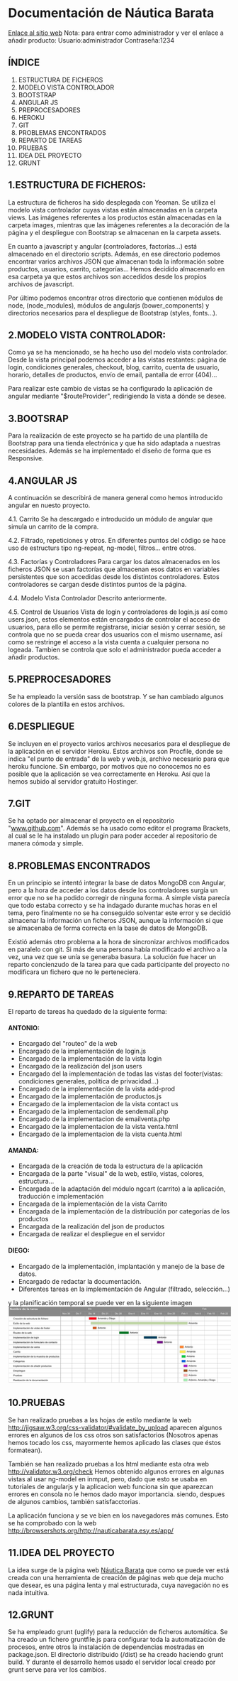 <h1>Documentación de Náutica Barata</h1>
<a href="http://nauticabarata.esy.es">Enlace al sitio web</a>
Nota: para entrar como administrador y ver el enlace a añadir producto:
Usuario:administrador
Contraseña:1234


<h2>ÍNDICE</h2>

<ol>

<li>ESTRUCTURA DE FICHEROS</li>
<li>MODELO VISTA CONTROLADOR</li>
<li>BOOTSTRAP</li>
<li>ANGULAR JS</li>
<li>PREPROCESADORES</li>
<li>HEROKU</li>
<li>GIT</li>
<li>PROBLEMAS ENCONTRADOS</li>
<li>REPARTO DE TAREAS</li>
<li>PRUEBAS</li>
<li>IDEA DEL PROYECTO</li>
<li>GRUNT</li>

</ol>

1.ESTRUCTURA DE FICHEROS:
-------------------------
La estructura de ficheros ha sido desplegada con Yeoman. Se utiliza el modelo
vista controlador cuyas vistas están almacenadas en la carpeta views. Las imágenes
referentes a los productos están almacenadas en la carpeta images, mientras que las
imágenes referentes a la decoración de la página y el despliegue con Bootstrap se 
almacenan en la carpeta assets.

En cuanto a javascript y angular (controladores, factorías...) está almacenado
en el directorio scripts. Además, en ese directorio podemos encontrar varios
archivos JSON que almacenan toda la información sobre productos, usuarios, carrito,
categorías... Hemos decidido almacenarlo en esa carpeta ya que estos archivos son 
accedidos desde los propios archivos de javascript.

Por último podemos encontrar otros directorio que contienen módulos de node,
(node_modules), módulos de angularjs (bower_components) y directorios necesarios para el
despliegue de Bootstrap (styles, fonts...).



2.MODELO VISTA CONTROLADOR:
---------------------------
Como ya se ha mencionado, se ha hecho uso del modelo vista controlador. Desde
la vista principal podemos acceder a las vistas restantes: página de login, condiciones
generales, checkout, blog, carrito, cuenta de usuario, horario, detalles de productos, 
envío de email, pantalla de error (404)...
	
Para realizar este cambio de vistas se ha configurado la aplicación de angular 
mediante "$routeProvider", redirigiendo la vista a dónde se desee.


3.BOOTSRAP
----------
Para la realización de este proyecto se ha partido de una plantilla de 
Bootstrap para una tienda electrónica y que ha sido adaptada a nuestras
necesidades.
Además se ha implementado el diseño de forma que es Responsive.
	

4.ANGULAR JS
------------
A continuación se describirá de manera general como hemos introducido angular
en nuesto proyecto.
	
4.1. Carrito
Se ha descargado e introducido un módulo de angular que simula un carrito de 
la compra.
	
4.2. Filtrado, repeticiones y otros.
En diferentes puntos del código se hace uso de estructurs tipo ng-repeat,
ng-model, filtros... entre otros.

4.3. Factorías y Controladores
Para cargar los datos almacenados en los ficheros JSON se usan factorías 
que almacenan esos datos en variables persistentes que son accedidas desde los
distintos controladores. Estos controladores se cargan desde distintos puntos 
de la página.

4.4. Modelo Vista Controlador
Descrito anteriormente.

4.5. Control de Usuarios
Vista de login y controladores de login.js así como users.json, estos elementos están encargados de controlar el acceso de usuarios, para ello se permite registrarse, iniciar sesión y cerrar sesión, se controla que no se pueda crear dos usuarios con el mismo username, así como se restringe el acceso a la vista cuenta a cualquier persona no logeada. Tambien se controla que solo el administrador pueda acceder a añadir productos.


5.PREPROCESADORES
-----------------
Se ha empleado la versión sass de bootstrap. Y se han cambiado algunos colores de la plantilla en estos archivos.



6.DESPLIEGUE
--------
Se incluyen en el proyecto varios archivos necesarios para el despliegue de la
aplicación en el servidor Heroku. Estos archivos son Procfile, donde se indica "el punto de entrada" de la web y web.js, archivo necesario para que heroku funcione. Sin embargo, por motivos que no conocemos no es posible que la aplicación se vea correctamente en Heroku. Así que la hemos subido al servidor gratuito Hostinger.



7.GIT
-----
Se ha optado por almacenar el proyecto en el repositorio "www.github.com". 
Además se ha usado como editor el programa Brackets, al cual se le ha instalado un
plugin para poder acceder al repositorio de manera cómoda y simple.



8.PROBLEMAS ENCONTRADOS
-----------------------
En un principio se intentó integrar la base de datos MongoDB con Angular, pero 
a la hora de acceder a los datos desde los controladores surgía un error que no 
se ha podido corregir de ninguna forma. A simple vista parecía que todo estaba
correcto y se ha indagado durante muchas horas en el tema, pero finalmente no se 
ha conseguido solventar este error y se decidió almacenar la información un ficheros 
JSON, aunque la información si que se almacenaba de forma correcta en la base de datos
de MongoDB.

Existió además otro problema a la hora de sincronizar archivos modificados en
paralelo con git. Si más de una persona había modificado el archivo a la vez, una 
vez que se unía se generaba basura. La solución fue hacer un reparto concienzudo
de la tarea para que cada participante del proyecto no modificara un fichero que 
no le perteneciera.


9.REPARTO DE TAREAS
-------------------
El reparto de tareas ha quedado de la siguiente forma:

<h4>ANTONIO:</h4>
<ul>
<li>Encargado del "routeo" de la web</li>
<li>Encargado de la implementación de login.js</li>
<li>Encargado de la implementación de la vista login</li>
<li>Encargado de la realización del json users</li>
<li>Encargado del la implementación de todas las vistas del footer(vistas: condiciones generales, política de privacidad...)</li>
<li>Encargado de la implementación de la vista add-prod</li>
<li>Encargado de la implementación de productos.js</li>
<li>Encargado de la implementacion de la vista contact us</li>
<li>Encargado de la implementacion de sendemail.php</li>
<li>Encargado de la implementacion de emailventa.php</li>
<li>Encargado de la implementacion de la vista venta.html</li>
<li>Encargado de la implementacion de la vista cuenta.html</li>
</ul>

<h4>AMANDA:</h4>
<ul>
<li>Encargada de la creación de toda la estructura de la aplicación</li>
<li>Encargada de la parte "visual" de la web, estilo, vistas, colores, estructura...</li>
<li>Encargada de la adaptación del módulo ngcart (carrito) a la aplicación, traducción e implementación</li>
<li>Encargada de la implementación de la vista Carrito</li>
<li>Encargada de la implementación de la distribución por categorías de los productos</li>
<li>Encargada de la realización del json de productos</li>
<li>Encargada de realizar el despliegue en el servidor</li>
			</ul>

<h4>DIEGO:</h4>
<ul>
<li>Encargado de la implementación, implantación y manejo de la base de datos.</li>
<li>Encargado de redactar la documentación.</li>
<li>Diferentes tareas en la implementación de Angular (filtrado, selección...)</li>
</ul>

y la planificación temporal se puede ver en la siguiente imagen
<img src="app/images/Gantt.png"/>

10.PRUEBAS
-----------
Se han realizado pruebas a las hojas de estilo mediante la web 
    http://jigsaw.w3.org/css-validator/#validate_by_upload
aparecen algunos errores en algunos de los css otros son satisfactorios (Nosotros apenas hemos tocado los css, mayormente hemos aplicado las clases que éstos formatean).

También se han realizado pruebas a los html mediante esta otra web 
    http://validator.w3.org/check
Hemos obtenido algunos errores en algunas vistas al usar ng-model en inmput, pero, dado que esto se usaba en tutoriales de angularjs y la aplicacion web funciona sin que aparezcan errores en consola no le hemos dado mayor importancia.
siendo, despues de algunos cambios, también satisfacctorias.

La aplicación funciona y se ve bien en los navegadores más comunes. Esto se ha comprobado con la web        
    http://browsershots.org/http://nauticabarata.esy.es/app/

11.IDEA DEL PROYECTO
---------------------

La idea surge de la página web <a href="http://www.nauticabarata.com">Náutica Barata</a> que como se puede ver está creada con una herramienta de creación de páginas web que deja mucho que desear, es una página lenta y mal estructurada, cuya navegación no es nada intuitiva.

12.GRUNT
--------

Se ha empleado grunt (uglify) para la reducción de ficheros automática. Se ha creado un fichero gruntfile.js para configurar toda la automatización de procesos, entre otros la instalación de dependencias mostradas en package.json. El directorio distribuido (/dist) se ha creado haciendo grunt build. Y durante el desarrollo hemos usado el servidor local creado por grunt serve para ver los cambios.